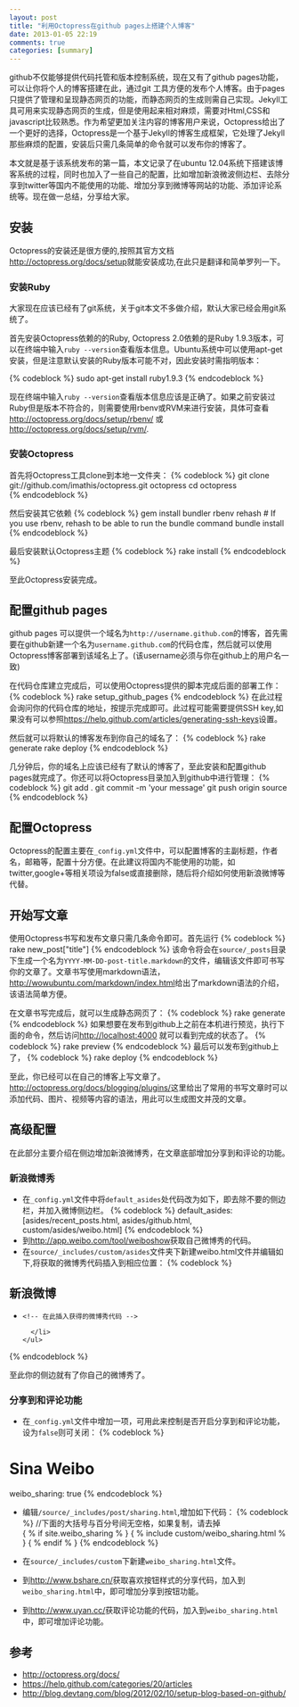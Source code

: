```yaml
---
layout: post
title: "利用Octopress在github pages上搭建个人博客"
date: 2013-01-05 22:19
comments: true
categories: [summary]
---
```


github不仅能够提供代码托管和版本控制系统，现在又有了github pages功能，可以让你将个人的博客搭建在此，通过git 工具方便的发布个人博客。由于pages只提供了管理和呈现静态网页的功能，而静态网页的生成则需自己实现。Jekyll工具可用来实现静态网页的生成，但是使用起来相对麻烦，需要对Html,CSS和javascript比较熟悉。作为希望更加关注内容的博客用户来说，Octopress给出了一个更好的选择，Octopress是一个基于Jekyll的博客生成框架，它处理了Jekyll那些麻烦的配置，安装后只需几条简单的命令就可以发布你的博客了。

本文就是基于该系统发布的第一篇，本文记录了在ubuntu 12.04系统下搭建该博客系统的过程，同时也加入了一些自己的配置，比如增加新浪微波侧边栏、去除分享到twitter等国内不能使用的功能、增加分享到微博等网站的功能、添加评论系统等。现在做一总结，分享给大家。

<!--more-->

## 安装

Octopress的安装还是很方便的,按照其官方文档<http://octopress.org/docs/setup>就能安装成功,在此只是翻译和简单罗列一下。

### 安装Ruby

大家现在应该已经有了git系统，关于git本文不多做介绍，默认大家已经会用git系统了。

首先安装Octopress依赖的的Ruby, Octopress 2.0依赖的是Ruby 1.9.3版本，可以在终端中输入`ruby --version`查看版本信息。Ubuntu系统中可以使用apt-get 安装，但是注意默认安装的Ruby版本可能不对，因此安装时需指明版本：

{% codeblock %}
sudo apt-get install ruby1.9.3
{% endcodeblock %}

现在终端中输入`ruby --version`查看版本信息应该是正确了。如果之前安装过Ruby但是版本不符合的，则需要使用rbenv或RVM来进行安装，具体可查看<http://octopress.org/docs/setup/rbenv/> 或 <http://octopress.org/docs/setup/rvm/>.

### 安装Octopress

首先将Octopress工具clone到本地一文件夹：
{% codeblock %}
git clone git://github.com/imathis/octopress.git octopress
cd octopress   
{% endcodeblock %}

然后安装其它依赖
{% codeblock %}
gem install bundler
rbenv rehash    # If you use rbenv, rehash to be able to run the bundle command
bundle install
{% endcodeblock %}

最后安装默认Octopress主题
{% codeblock %}
rake install
{% endcodeblock %}

至此Octopress安装完成。

## 配置github pages

github pages 可以提供一个域名为`http://username.github.com`的博客，首先需要在github新建一个名为`username.github.com`的代码仓库，然后就可以使用Octopress博客部署到该域名上了。(该username必须与你在github上的用户名一致)

在代码仓库建立完成后，可以使用Octopress提供的脚本完成后面的部署工作：
{% codeblock %}
rake setup_github_pages
{% endcodeblock %}
在此过程会询问你的代码仓库的地址，按提示完成即可。此过程可能需要提供SSH key,如果没有可以参照<https://help.github.com/articles/generating-ssh-keys>设置。

然后就可以将默认的博客发布到你自己的域名了：
{% codeblock %}
rake generate
rake deploy
{% endcodeblock %}

几分钟后，你的域名上应该已经有了默认的博客了，至此安装和配置github pages就完成了。你还可以将Octopress目录加入到github中进行管理：
{% codeblock %}
git add .
git commit -m 'your message'
git push origin source
{% endcodeblock %}

## 配置Octopress

Octopress的配置主要在`_config.yml`文件中，可以配置博客的主副标题，作者名，邮箱等，配置十分方便。在此建议将国内不能使用的功能，如twitter,google+等相关项设为false或直接删除，随后将介绍如何使用新浪微博等代替。

## 开始写文章

使用Octopress书写和发布文章只需几条命令即可。首先运行
{% codeblock %}
rake new_post["title"]
{% endcodeblock %}
该命令将会在`source/_posts`目录下生成一个名为`YYYY-MM-DD-post-title.markdown`的文件，编辑该文件即可书写你的文章了。文章书写使用markdown语法，<http://wowubuntu.com/markdown/index.html>给出了markdown语法的介绍，该语法简单方便。

在文章书写完成后，就可以生成静态网页了：
{% codeblock %}
rake generate
{% endcodeblock %}
如果想要在发布到github上之前在本机进行预览，执行下面的命令，然后访问<http://localhost:4000> 就可以看到完成的状态了。
{% codeblock %}
rake preview
{% endcodeblock %}
最后可以发布到github上了，
{% codeblock %}
rake deploy
{% endcodeblock %}

至此，你已经可以在自己的博客上写文章了。<http://octopress.org/docs/blogging/plugins/>这里给出了常用的书写文章时可以添加代码、图片、视频等内容的语法，用此可以生成图文并茂的文章。

## 高级配置
在此部分主要介绍在侧边增加新浪微博秀，在文章底部增加分享到和评论的功能。

### 新浪微博秀

*  在`_config.yml`文件中将`default_asides`处代码改为如下，即去除不要的侧边栏，并加入微博侧边栏。
{% codeblock %}
default_asides: [asides/recent_posts.html, asides/github.html, custom/asides/weibo.html]
{% endcodeblock %}    
*  到<http://app.weibo.com/tool/weiboshow>获取自己微博秀的代码。
*  在`source/_includes/custom/asides`文件夹下新建weibo.html文件并编辑如下,将获取的微博秀代码插入到相应位置：
{% codeblock %}
<section>
    <h1>新浪微博</h1>
    <ul id="weibo">
    <li>

    <!-- 在此插入获得的微博秀代码 -->

      </li>
    </ul>
</section>
{% endcodeblock %}

至此你的侧边就有了你自己的微博秀了。

### 分享到和评论功能

*  在`_config.yml`文件中增加一项，可用此来控制是否开启分享到和评论功能，设为`false`则可关闭：
{% codeblock %}
# Sina Weibo
weibo_sharing: true
{% endcodeblock %}

*  编辑`/source/_includes/post/sharing.html`,增加如下代码：
{% codeblock %}
//下面的大括号与百分号间无空格，如果复制，请去掉  
{ % if site.weibo_sharing % }
{ % include custom/weibo_sharing.html % }
{ % endif % }
{% endcodeblock %}

*  在`source/_includes/custom`下新建`weibo_sharing.html`文件。
*  到<http://www.bshare.cn/>获取喜欢按钮样式的分享代码，加入到`weibo_sharing.html`中，即可增加分享到按钮功能。
*  到<http://www.uyan.cc/>获取评论功能的代码，加入到`weibo_sharing.html`中，即可增加评论功能。

## 参考
*   <http://octopress.org/docs/>
*   <https://help.github.com/categories/20/articles>
*   <http://blog.devtang.com/blog/2012/02/10/setup-blog-based-on-github/>



